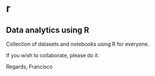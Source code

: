 # r
## Data analytics using R

Collection of datasets and notebooks using R for everyone.

If you wish to collaborate, please do it.

Regards,
Francisco
